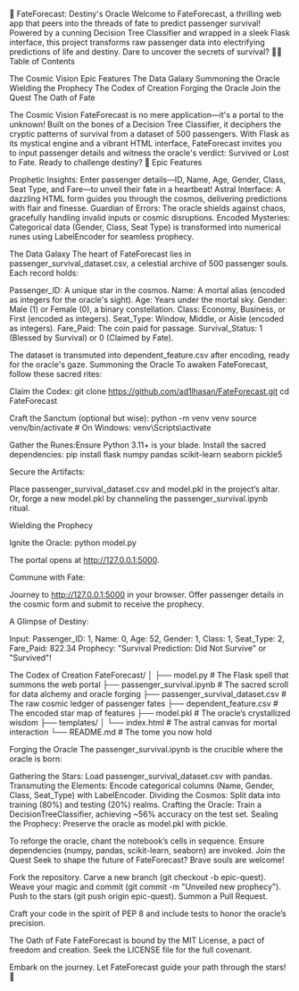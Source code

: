 🌌 FateForecast: Destiny's Oracle
Welcome to FateForecast, a thrilling web app that peers into the threads of fate to predict passenger survival! Powered by a cunning Decision Tree Classifier and wrapped in a sleek Flask interface, this project transforms raw passenger data into electrifying predictions of life and destiny. Dare to uncover the secrets of survival? 🚢✨
Table of Contents

The Cosmic Vision
Epic Features
The Data Galaxy
Summoning the Oracle
Wielding the Prophecy
The Codex of Creation
Forging the Oracle
Join the Quest
The Oath of Fate

The Cosmic Vision
FateForecast is no mere application—it's a portal to the unknown! Built on the bones of a Decision Tree Classifier, it deciphers the cryptic patterns of survival from a dataset of 500 passengers. With Flask as its mystical engine and a vibrant HTML interface, FateForecast invites you to input passenger details and witness the oracle's verdict: Survived or Lost to Fate. Ready to challenge destiny? 🌠
Epic Features

Prophetic Insights: Enter passenger details—ID, Name, Age, Gender, Class, Seat Type, and Fare—to unveil their fate in a heartbeat!
Astral Interface: A dazzling HTML form guides you through the cosmos, delivering predictions with flair and finesse.
Guardian of Errors: The oracle shields against chaos, gracefully handling invalid inputs or cosmic disruptions.
Encoded Mysteries: Categorical data (Gender, Class, Seat Type) is transformed into numerical runes using LabelEncoder for seamless prophecy.

The Data Galaxy
The heart of FateForecast lies in passenger_survival_dataset.csv, a celestial archive of 500 passenger souls. Each record holds:

Passenger_ID: A unique star in the cosmos.
Name: A mortal alias (encoded as integers for the oracle's sight).
Age: Years under the mortal sky.
Gender: Male (1) or Female (0), a binary constellation.
Class: Economy, Business, or First (encoded as integers).
Seat_Type: Window, Middle, or Aisle (encoded as integers).
Fare_Paid: The coin paid for passage.
Survival_Status: 1 (Blessed by Survival) or 0 (Claimed by Fate).

The dataset is transmuted into dependent_feature.csv after encoding, ready for the oracle's gaze.
Summoning the Oracle
To awaken FateForecast, follow these sacred rites:

Claim the Codex:
git clone https://github.com/ad1lhasan/FateForecast.git
cd FateForecast


Craft the Sanctum (optional but wise):
python -m venv venv
source venv/bin/activate  # On Windows: venv\Scripts\activate


Gather the Runes:Ensure Python 3.11+ is your blade. Install the sacred dependencies:
pip install flask numpy pandas scikit-learn seaborn pickle5


Secure the Artifacts:

Place passenger_survival_dataset.csv and model.pkl in the project’s altar.
Or, forge a new model.pkl by channeling the passenger_survival.ipynb ritual.



Wielding the Prophecy

Ignite the Oracle:
python model.py

The portal opens at http://127.0.0.1:5000.

Commune with Fate:

Journey to http://127.0.0.1:5000 in your browser.
Offer passenger details in the cosmic form and submit to receive the prophecy.


A Glimpse of Destiny:

Input: Passenger_ID: 1, Name: 0, Age: 52, Gender: 1, Class: 1, Seat_Type: 2, Fare_Paid: 822.34
Prophecy: "Survival Prediction: Did Not Survive" or "Survived"!



The Codex of Creation
FateForecast/
│
├── model.py                    # The Flask spell that summons the web portal
├── passenger_survival.ipynb    # The sacred scroll for data alchemy and oracle forging
├── passenger_survival_dataset.csv  # The raw cosmic ledger of passenger fates
├── dependent_feature.csv       # The encoded star map of features
├── model.pkl                   # The oracle’s crystallized wisdom
├── templates/
│   └── index.html              # The astral canvas for mortal interaction
└── README.md                   # The tome you now hold

Forging the Oracle
The passenger_survival.ipynb is the crucible where the oracle is born:

Gathering the Stars: Load passenger_survival_dataset.csv with pandas.
Transmuting the Elements: Encode categorical columns (Name, Gender, Class, Seat_Type) with LabelEncoder.
Dividing the Cosmos: Split data into training (80%) and testing (20%) realms.
Crafting the Oracle: Train a DecisionTreeClassifier, achieving ~56% accuracy on the test set.
Sealing the Prophecy: Preserve the oracle as model.pkl with pickle.

To reforge the oracle, chant the notebook’s cells in sequence. Ensure dependencies (numpy, pandas, scikit-learn, seaborn) are invoked.
Join the Quest
Seek to shape the future of FateForecast? Brave souls are welcome!

Fork the repository.
Carve a new branch (git checkout -b epic-quest).
Weave your magic and commit (git commit -m "Unveiled new prophecy").
Push to the stars (git push origin epic-quest).
Summon a Pull Request.

Craft your code in the spirit of PEP 8 and include tests to honor the oracle’s precision.

The Oath of Fate
FateForecast is bound by the MIT License, a pact of freedom and creation. Seek the LICENSE file for the full covenant.

Embark on the journey. Let FateForecast guide your path through the stars! 🌟
